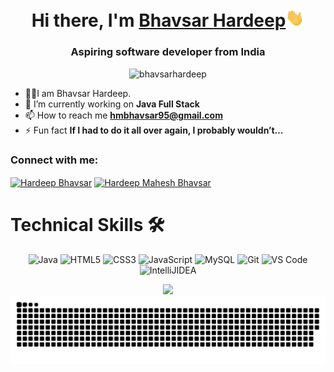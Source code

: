 <h1 align="center">Hi there, I'm <a target="_blank" href="https://myportfolio2154.herokuapp.com/">Bhavsar Hardeep</a><img src="https://github.com/ABSphreak/ABSphreak/blob/master/gifs/Hi.gif" width="30px"></h1></h1>


<h3 align="center">Aspiring software developer from India</h3>
<p align="center"> <img src="https://komarev.com/ghpvc/?username=bhavsarhardeep&label=Profile%20views&color=0e75b6&style=flat" alt="bhavsarhardeep" /> </p>

- 👨‍🎓I am Bhavsar Hardeep.<br/>
- 🔭 I’m currently working on **Java Full Stack**
- 📫 How to reach me **hmbhavsar95@gmail.com**
- ⚡ Fun fact **If I had to do it all over again, I probably wouldn’t…**

<h3 align="left">Connect with me:</h3>
<p align="left"> 
<a href="https://www.linkedin.com/in/hardeepbhavsar/" target="blank"> <img align="center" src="https://img.shields.io/badge/linkedin-0078D4?style=for-the-badge&logo=linked%20in%20code&logoColor=white" alt="Hardeep Bhavsar"/></a>
<a href="https://www.hackerrank.com/profile/bhavsarhardeepm" target="blank"><img align="center" src="https://img.shields.io/badge/HackerRank-339933?style=for-the-badge&logo=in&logoColor=white" alt="Hardeep Mahesh Bhavsar"/></a>

</p>

 <h1>Technical Skills 🛠</h1>
 <p align="center"> 
  <img alt="Java" src="https://img.shields.io/badge/java-%23ED8B00.svg?&style=for-the-badge&logo=java&logoColor=white" />
  <img alt="HTML5" src="https://img.shields.io/badge/html5-%23E34F26.svg?&style=for-the-badge&logo=html5&logoColor=white" />
  <img alt="CSS3" src="https://img.shields.io/badge/css3-%231572B6.svg?&style=for-the-badge&logo=css3&logoColor=white" />
  <img alt="JavaScript" src="https://img.shields.io/badge/javascript-%23323330.svg?&style=for-the-badge&logo=javascript&logoColor=%23F7DF1E" />
  <img alt="MySQL" src="https://img.shields.io/badge/MySQL-gray?style=for-the-badge&logo=mysql&logoColor=4EA94B" />
  <img alt="Git" src="https://img.shields.io/badge/Git-F05032?style=for-the-badge&logo=git&logoColor=white" />
  <img alt="VS Code" src="https://img.shields.io/badge/Visual_Studio_Code-0078D4?style=for-the-badge&logo=visual%20studio%20code&logoColor=white" />
  <img alt="IntelliJIDEA" src="https://img.shields.io/badge/IntelliJIDEA-000000.svg?style=for-the-badge&logo=intellij-idea&logoColor=white" />

</p>
<!-- <p><img align="center" src="https://github-readme-stats.vercel.app/api/top-langs?username=bhavsarhardeep&show_icons=true&locale=en&layout=compact" alt="bhavsarhardeep" /></p> -->
<div align="center">
  <img src="https://github-readme-streak-stats.herokuapp.com/?&user=bhavsarhardeep"/>
  <img src="https://github.com/kothariji/kothariji/blob/master/github-user-contribution.svg"></img>
</div>

<!---
bhavsarhardeep/bhavsarhardeep is a ✨ special ✨ repository because its `README.md` (this file) appears on your GitHub profile.
You can click the Preview link to take a look at your changes.
--->
